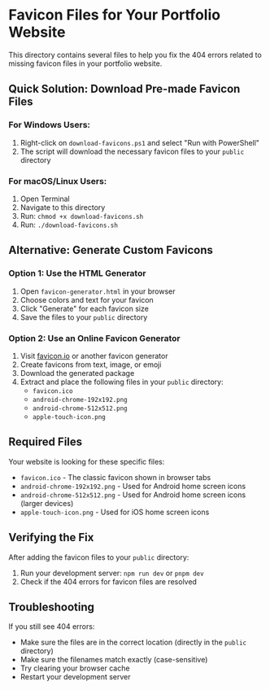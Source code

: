 # Favicon Files for Your Portfolio Website

This directory contains several files to help you fix the 404 errors related to missing favicon files in your portfolio website.

## Quick Solution: Download Pre-made Favicon Files

### For Windows Users:
1. Right-click on `download-favicons.ps1` and select "Run with PowerShell"
2. The script will download the necessary favicon files to your `public` directory

### For macOS/Linux Users:
1. Open Terminal
2. Navigate to this directory
3. Run: `chmod +x download-favicons.sh`
4. Run: `./download-favicons.sh`

## Alternative: Generate Custom Favicons

### Option 1: Use the HTML Generator
1. Open `favicon-generator.html` in your browser
2. Choose colors and text for your favicon
3. Click "Generate" for each favicon size
4. Save the files to your `public` directory

### Option 2: Use an Online Favicon Generator
1. Visit [favicon.io](https://favicon.io/) or another favicon generator
2. Create favicons from text, image, or emoji
3. Download the generated package
4. Extract and place the following files in your `public` directory:
   - `favicon.ico`
   - `android-chrome-192x192.png`
   - `android-chrome-512x512.png`
   - `apple-touch-icon.png`

## Required Files

Your website is looking for these specific files:
- `favicon.ico` - The classic favicon shown in browser tabs
- `android-chrome-192x192.png` - Used for Android home screen icons
- `android-chrome-512x512.png` - Used for Android home screen icons (larger devices)
- `apple-touch-icon.png` - Used for iOS home screen icons

## Verifying the Fix

After adding the favicon files to your `public` directory:
1. Run your development server: `npm run dev` or `pnpm dev`
2. Check if the 404 errors for favicon files are resolved

## Troubleshooting

If you still see 404 errors:
- Make sure the files are in the correct location (directly in the `public` directory)
- Make sure the filenames match exactly (case-sensitive)
- Try clearing your browser cache
- Restart your development server
